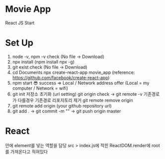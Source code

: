 # Movie App

React JS Start

# Set Up

1. node -v, npm -v check (No file -> Download)
2. npx install (npm install npx -g)
3. git exist check (No file -> Download)
4. cd Documents
   npx create-react-app movie_app
   (reference: https://github.com/facebook/create-react-app)
5. npm start
   😎 success => Local / Network address offer
   (Local = my computer / Network = wifi)
6. git init 저장소 초기화 (url setting)
   git origin check -> git remote -v
   기존경로가 다를경우 기존경로 리포지토리 제거 git remote remove origin
7. git remote add origin (your github repository url)
8. git add . -> git commit -m "" -> git push origin master

# React

<div id="root"></div> 안에 element를 넣는 역할을 담당
src > index.js에 적힌 ReactDOM.render에 root를 가져온다고 적혀있다
